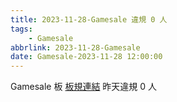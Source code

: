 ```yaml
---
title: 2023-11-28-Gamesale 違規 0 人
tags:
    - Gamesale
abbrlink: 2023-11-28-Gamesale
date: Gamesale-2023-11-28 12:00:00
---
```

Gamesale 板 [板規連結](https://www.ptt.cc/bbs/Gossiping/M.1637425085.A.07D.html)
昨天違規 0 人
